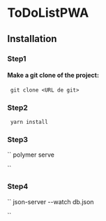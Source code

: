 # ToDoListPWA 
## Installation


### Step1

#### Make a git clone of the project:
`` 
    git clone <URL de git> 
``     
### Step2

`` 
    yarn install
`` 
### Step3
``
polymer serve

`` 

### Step4
``
json-server --watch db.json

`` 
